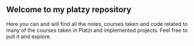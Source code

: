 ## Welcome to my platzy repository

Here you can and will find all the notes, courses taken and code related to many of the courses taken in Platzi and implemented projects.
Feel free to pull it and explore.



